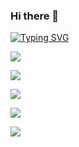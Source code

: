### Hi there 👋

[![Typing SVG](https://readme-typing-svg.herokuapp.com?color=%2336BCF7&lines=Computer+science+student)](https://evgenyyushko.github.io/)


<!--[![Readme Card](https://github-readme-stats.vercel.app/api/pin/?username=EvgenyYushko&repo=MyBankAppWinForms)](https://github.com/anuraghazra/github-readme-stats)-->

![](https://github-profile-summary-cards.vercel.app/api/cards/profile-details?username=EvgenyYushko&theme=solarized_dark)

![](https://github-profile-summary-cards.vercel.app/api/cards/most-commit-language?username=EvgenyYushko&theme=solarized_dark)

![](https://github-profile-summary-cards.vercel.app/api/cards/repos-per-language?username=EvgenyYushko&theme=solarized_dark)

![](https://github-profile-summary-cards.vercel.app/api/cards/stats?username=EvgenyYushko&theme=solarized_dark)

![](https://github-profile-summary-cards.vercel.app/api/cards/productive-time?username=EvgenyYushko&theme=solarized_dark)


<!--
![Jokes Card](https://readme-jokes.vercel.app/api)
**EvgenyYushko/EvgenyYushko** is a ✨ _special_ ✨ repository because its `README.md` (this file) appears on your GitHub profile.

Here are some ideas to get you started:

- 🔭 I’m currently working on ...
- 🌱 I’m currently learning ...
- 👯 I’m looking to collaborate on ...
- 🤔 I’m looking for help with ...
- 💬 Ask me about ...
- 📫 How to reach me: ...
- 😄 Pronouns: ...
- ⚡ Fun fact: ...
-->
